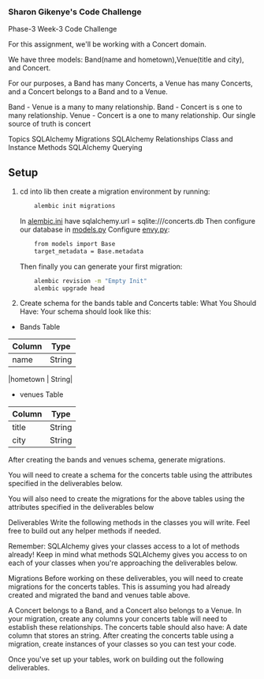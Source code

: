 ### Sharon Gikenye's Code Challenge
Phase-3 Week-3 Code Challenge

For this assignment, we'll be working with a Concert domain.

We have three models: Band(name and hometown),Venue(title and city), and Concert.

For our purposes, a Band has many Concerts, a Venue has many Concerts, 
and a Concert belongs to a Band and to a Venue.

Band - Venue is a many to many relationship.
Band - Concert is s one to many relationship.
Venue - Concert is a one to many relationship.
Our single source of truth is concert

Topics
SQLAlchemy Migrations
SQLAlchemy Relationships
Class and Instance Methods
SQLAlchemy Querying
 
## Setup
1. cd into lib then create a migration environment by running:
    ``` bash
        alembic init migrations
    ```
    In [alembic.ini](./lib/alembic.ini) have sqlalchemy.url = sqlite:///concerts.db
    Then configure our database in [models.py](./lib/models.py)
    Configure [envy.py](./lib/migrations/env.py):
    ``` bash
        from models import Base
        target_metadata = Base.metadata
    ```
    Then finally you can generate your first migration:
    ``` bash
        alembic revision -m "Empty Init"
        alembic upgrade head
    ```
2. Create schema for the bands table and Concerts table:
   What You Should Have:
   Your schema should look like this:
 

* Bands Table

| Column | Type |
|-----|----|
|name| String|

|hometown | String|

* venues Table

| Column | Type |
|--------|-------|
| title | String |
| city | String |

After creating the bands and venues schema, generate migrations.

You will need to create a schema for the concerts table using the attributes specified in the deliverables below. 

You will also need to create the migrations for the above tables using the attributes specified in the deliverables below

Deliverables
Write the following methods in the classes you will write. Feel free to build out any helper methods if needed.

Remember: SQLAlchemy gives your classes access to a lot of methods already! Keep in mind what methods SQLAlchemy gives you access to on each of your classes when you're approaching the deliverables below.

Migrations
Before working on these deliverables, you will need to create migrations for the concerts  tables. This is assuming you had already created and migrated the band and venues table above.

A Concert belongs to a Band, and a Concert also belongs to a Venue. In your migration, create any columns your concerts table will need to establish these relationships.
The concerts table should also have:
A date column that stores an string.
After creating the concerts table using a migration, create instances of your classes so you can test your code.

Once you've set up your tables, work on building out the following deliverables.
